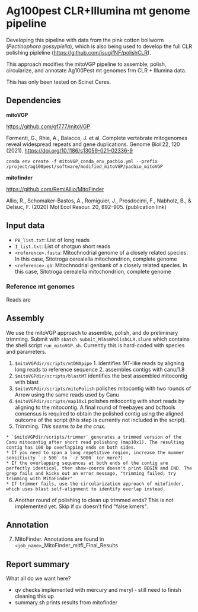 # Ag100pest CLR+Illumina  mt genome pipeline
Developing this pipeline with data from the pink cotton bollworm (*Pectinophora gossypiella*), which is also being used to develop the full CLR polishing pipleline (https://github.com/isugifNF/polishCLR).  

This approach modifies the mitoVGP pipeline to assemble, polish, circularize, and annotate Ag100Pest mt genomes frm CLR + Illumina data.

This has only been tested on Scinet Ceres.

## Dependencies
**mitoVGP**

https://github.com/gf777/mitoVGP

Formenti, G., Rhie, A., Balacco, J. et al. Complete vertebrate mitogenomes reveal widespread repeats and gene duplications. Genome Biol 22, 120 (2021). https://doi.org/10.1186/s13059-021-02336-9

`conda env create -f mitoVGP_conda_env_pacbio.yml --prefix /project/ag100pest/software/modified_mitoVGP/pacbio_mitoVGP`

**mitofinder**

https://github.com/RemiAllio/MitoFinder

Allio, R., Schomaker-Bastos, A., Romiguier, J., Prosdocimi, F., Nabholz, B., & Delsuc, F. (2020) Mol Ecol Resour. 20, 892-905. (publication link)

## Input  data
  * `PB_list.txt`: List of long reads
  * `I_list.txt`: List of shotgun short reads
  * `<reference>.fasta`: Mitochnodrial genome of a closely related species. In this case, Sitotroga cerealella mitochondrion, complete genome
  * `<reference>.gb`: Mitochnodrial genbank of a closely related species. In this case, Sitotroga cerealella mitochondrion, complete genome

### Reference mt genomes
Reads are 

## Assembly

We use the mitoVGP approach to assemble, polish, and do preliminary trimming. Submit with `sbatch submit_MTAsmPolishCLR.slurm` which contains the shell script `run_mitoVGP.sh`. Currently this is hard-coded with species and parameters.

  1. `$mitoVGPdir/scripts/mtDNApipe`
    1. identifies MT-like reads by aligning long reads to reference sequence
    2. assembles contigs with canu/1.8
  2. `$mitoVGPdir/scripts/blastMT` identifies the best assembled mitocontig with blast
  3. `$mitoVGPdir/scripts/mitoPolish` polishes mitocontig with two rounds of Arrow using the same reads used by Canu
  4. `$mitoVGPdir/scripts/map10x1` polishes mitocontig with short reads by aligning to the mitocontig. A final round of freebayes and bcftools consensus is required to obtain the polished contig using the aligned outcome of the script (this step is currently not included in the script).
  5. Trimming. *This seems to be the crux.*

    * `$mitoVGPdir/scripts/trimmer` generates a trimmed version of the Canu mitocontig after short read polishing (map10x1). The resulting contig has 100 bp overlapping ends on both sides.
	* If you need to span a long repetitive region, increase the mummer sensitivity `-z 500` to `-z 5000` (or more?)
	* If the overlapping sequences at both ends of the contig are perfectly identical, then show-coords doesn't print BEGIN and END. The grep fails and kicks out an error message, "trimming failed; try trimming with MitoFinder"
	* If trimmer fails, use the circularization approach of mitofinder, which uses blast self-alignment to identify overlap instead.

  6. Another round of polishing to clean up trimmed ends? This is not implemented yet. Skip if qv doesn't find "false kmers". 

## Annotation
 7. MitoFinder. Annotations are found in `<job_name>`_MitoFinder_mitfi_Final_Results

## Report summary
 What all do we want here?
* qv checks implemented with mercury and meryl - still need to finish cleaning this up
* summary.sh prints results from mitofinder
